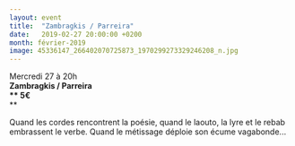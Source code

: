 ```yaml
---
layout: event
title:  "Zambragkis / Parreira"
date:   2019-02-27 20:00:00 +0200
month: février-2019
image: 45336147_266402070725873_1970299273329246208_n.jpg
---
```






Mercredi 27 à 20h  
**Zambragkis / Parreira  
** 5€**  
** 







Quand les cordes rencontrent la poésie, quand le laouto, la lyre et le rebab embrassent le verbe. Quand le métissage déploie son écume vagabonde...